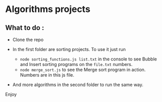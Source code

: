 # Algorithms projects

## What to do :

- Clone the repo

- In the first folder are sorting projects. To use it just run 
  - `node sorting_functions.js list.txt` in the console to see Bubble and Insert sorting programs on the `file.txt` numbers.
  - `node merge_sort.js` to see the Merge sort program in action. Numbers are in this js file.

- And more algorithms in the second folder to run the same way.

Enjoy

